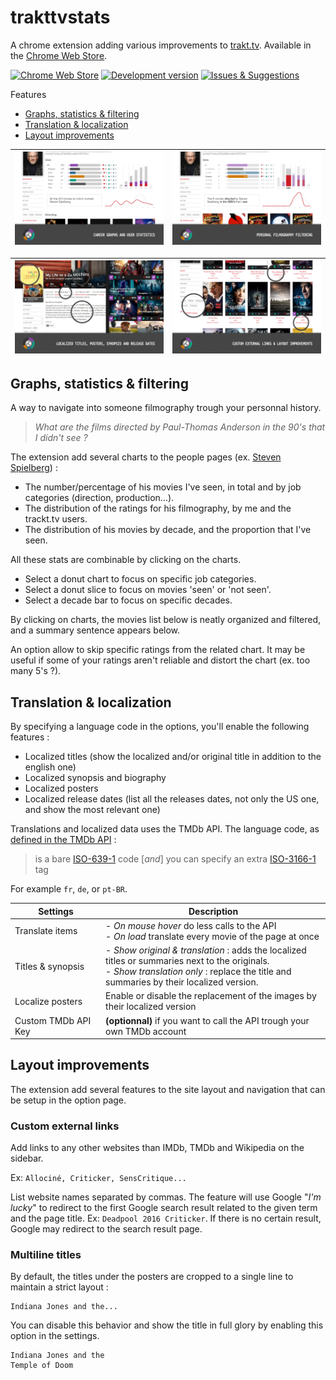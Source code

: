 # trakttvstats
A chrome extension adding various improvements to [trakt.tv](https://trakt.tv). Available in the [Chrome Web Store](https://chrome.google.com/webstore/detail/khhjjcbdknmdbdhgkbnldplgoppeehce).

[![Chrome Web Store](https://img.shields.io/chrome-web-store/v/khhjjcbdknmdbdhgkbnldplgoppeehce.svg?colorB=4cc61e)](https://chrome.google.com/webstore/detail/khhjjcbdknmdbdhgkbnldplgoppeehce)
[![Development version](https://img.shields.io/chrome-web-store/v/ppeoegnflhlfjkclghpfkgpgpbodlaaa.svg?label=development%20version)](https://chrome.google.com/webstore/detail/ppeoegnflhlfjkclghpfkgpgpbodlaaa)
[![Issues & Suggestions](https://img.shields.io/github/issues-raw/nliautaud/trakttvstats.svg?label=issues%20%26%20suggestions)](https://github.com/nliautaud/trakttvstats/issues)

Features

- [Graphs, statistics & filtering](#graphs-statistics--filtering)
- [Translation & localization](#translation--localization)
- [Layout improvements](#layout-improvements)

![Statistics screen](img/feature_stats.jpg)|![Filtering screen](img/feature_stats-filter.jpg)
:--:|:--:

![Localization screen](img/feature_i18n.jpg)|![Layout screen](img/feature_layout.jpg)
:--:|:--:

## Graphs, statistics & filtering

A way to navigate into someone filmography trough your personnal history.

> *What are the films directed by Paul-Thomas Anderson in the 90's that I didn't see ?*

The extension add several charts to the people pages (ex. [Steven Spielberg](https://trakt.tv/people/steven-spielberg)) :

- The number/percentage of his movies I've seen, in total and by job categories (direction, production...).
- The distribution of the ratings for his filmography, by me and the trackt.tv users.
- The distribution of his movies by decade, and the proportion that I've seen.

All these stats are combinable by clicking on the charts.

- Select a donut chart to focus on specific job categories.
- Select a donut slice to focus on movies 'seen' or 'not seen'.
- Select a decade bar to focus on specific decades.

By clicking on charts, the movies list below is neatly organized and filtered, and a summary sentence appears below.


An option allow to skip specific ratings from the related chart. It may be useful if some of your ratings aren't reliable and distort the chart (ex. too many 5's ?).

## Translation & localization

By specifying a language code in the options, you'll enable the following features :
- Localized titles (show the localized and/or original title in addition to the english one)
- Localized synopsis and biography
- Localized posters
- Localized release dates (list all the releases dates, not only the US one, and show the most relevant one)

Translations and localized data uses the TMDb API. The language code, as [defined in the TMDb API](https://developers.themoviedb.org/3/getting-started/languages) :
>  is a bare [ISO-639-1](https://en.wikipedia.org/wiki/List_of_ISO_639-1_codes) code [*and*] you can specify an extra [ISO-3166-1](https://en.wikipedia.org/wiki/ISO_3166-1_alpha-2) tag

For example `fr`, `de`, or `pt-BR`.

Settings | Description
--|--
Translate items | - *On mouse hover* do less calls to the API<br>- *On load* translate every movie of the page at once
Titles & synopsis | - *Show original & translation* : adds the localized titles or summaries next to the originals.<br>- *Show translation only* : replace the title and summaries by their localized version.
Localize posters | Enable or disable the replacement of the images by their localized version
Custom TMDb API Key | **(optionnal)** if you want to call the API trough your own TMDb account

## Layout improvements

The extension add several features to the site layout and navigation that can be setup in the option page.

### Custom external links

Add links to any other websites than IMDb, TMDb and Wikipedia on the sidebar.

Ex: `Allociné, Criticker, SensCritique...`

List website names separated by commas. The feature will use Google "*I'm lucky*" to redirect to the first Google search result related to the given term and the page title. Ex: `Deadpool 2016 Criticker`. If there is no certain result, Google may redirect to the search result page.

### Multiline titles

By default, the titles under the posters are cropped to a single line to maintain a strict layout :

    Indiana Jones and the...

You can disable this behavior and show the title in full glory by enabling this option in the settings.

    Indiana Jones and the
    Temple of Doom
